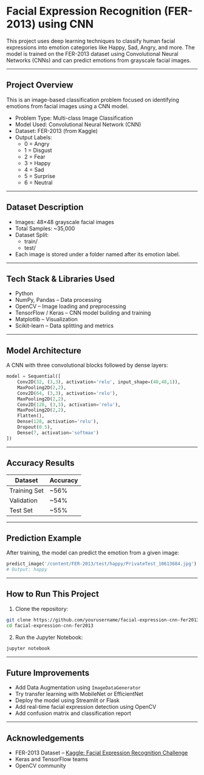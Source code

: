 #  Facial Expression Recognition (FER-2013) using CNN

This project uses deep learning techniques to classify human facial expressions into emotion categories like Happy, Sad, Angry, and more. The model is trained on the FER-2013 dataset using Convolutional Neural Networks (CNNs) and can predict emotions from grayscale facial images.

---

##  Project Overview

This is an image-based classification problem focused on identifying emotions from facial images using a CNN model.

- Problem Type: Multi-class Image Classification  
- Model Used: Convolutional Neural Network (CNN)  
- Dataset: FER-2013 (from Kaggle)  
- Output Labels:
  - 0 = Angry
  - 1 = Disgust
  - 2 = Fear
  - 3 = Happy
  - 4 = Sad
  - 5 = Surprise
  - 6 = Neutral

---

##  Dataset Description

- Images: 48×48 grayscale facial images  
- Total Samples: ~35,000  
- Dataset Split:
  - train/
  - test/  
- Each image is stored under a folder named after its emotion label.

---

##  Tech Stack & Libraries Used

- Python  
- NumPy, Pandas – Data processing  
- OpenCV – Image loading and preprocessing  
- TensorFlow / Keras – CNN model building and training  
- Matplotlib – Visualization  
- Scikit-learn – Data splitting and metrics

---

##  Model Architecture

A CNN with three convolutional blocks followed by dense layers:

```python
model = Sequential([
    Conv2D(32, (3,3), activation='relu', input_shape=(48,48,1)),
    MaxPooling2D(2,2),
    Conv2D(64, (3,3), activation='relu'),
    MaxPooling2D(2,2),
    Conv2D(128, (3,3), activation='relu'),
    MaxPooling2D(2,2),
    Flatten(),
    Dense(128, activation='relu'),
    Dropout(0.5),
    Dense(7, activation='softmax')
])
```
---
##  Accuracy Results

| Dataset       | Accuracy |
|---------------|----------|
| Training Set  | ~56%     |
| Validation    | ~54%     |
| Test Set      | ~55%     |


---

##  Prediction Example

After training, the model can predict the emotion from a given image:

```python
predict_image('/content/FER-2013/test/happy/PrivateTest_10613684.jpg')
# Output: happy
```
---
##  How to Run This Project

1. Clone the repository:

```bash
git clone https://github.com/yourusername/facial-expression-cnn-fer2013.git
cd facial-expression-cnn-fer2013
```

2. Run the Jupyter Notebook:
```bash
jupyter notebook
```
---

##  Future Improvements

-  Add Data Augmentation using `ImageDataGenerator`
-  Try transfer learning with MobileNet or EfficientNet
-  Deploy the model using Streamlit or Flask
-  Add real-time facial expression detection using OpenCV
-  Add confusion matrix and classification report

---

##  Acknowledgements

- FER-2013 Dataset – [Kaggle: Facial Expression Recognition Challenge](https://www.kaggle.com/datasets/msambare/fer2013)
- Keras and TensorFlow teams
- OpenCV community
